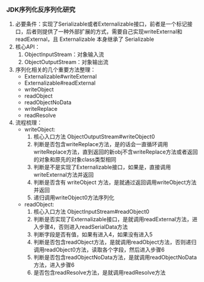 ### JDK序列化反序列化研究

1. 必要条件：实现了Serializable或者Externalizable接口，前者是一个标记接口，后者则提供了一种外部扩展的方式，需要自己实现writeExternal和readExternal，且 Externalizable 本身继承了 Serializable 
2. 核心API：
   1. ObjectInputStream：对象输入流
   2. ObjectOutputStream：对象输出流
3. 序列化相关的几个重要方法整理：
   * Externalizable#writeExternal
   * Externalizable#readExternal
   * writeObject
   * readObject
   * readObjectNoData
   * writeReplace
   * readResolve
4. 流程梳理：
   * writeObject:
     1. 核心入口方法 ObjectOutputStream#writeObject0
     2. 判断是否包含writeReplace方法，是的话会一直循环调用writeReplace方法，直到返回的新obj不含writeReplace方法或者返回的对象和原先的对象class类型相同
     3. 判断是不是实现了Externalizable接口，如果是，直接调用writeExternal方法并返回
     4. 判断是否含有 writeObject 方法，是就通过返回调用writeObject方法并返回
     5. 递归调用writeObject0方法序列化
   * readObject:
     1. 核心入口方法 ObjectInputStream#readObject0
     2. 判断是否实现了Externalizable接口，是就调用readExternal方法，进入步骤4，否则进入readSerialData方法
     3. 判断字段是否有值，如果有进入4，如果没有进入5
     4. 判断是否包含readObject方法，是就调用readObject方法，否则递归调用readObject0方法，读取各个字段，然后进入步骤6
     5. 判断是否包含readObjectNoData方法，是就调用readObjectNoData方法，进入步骤6
     6. 是否包含readResolve方法，是就调用readResolve方法

